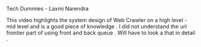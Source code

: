 
Tech Dummies - Laxmi Narendra 

This video highlights the system design of Web Crawler on a high level - mid level and is a good piece of knowledge . I did not understand the url frontier part of using front and back queue . Will have to look a that in detail . 

